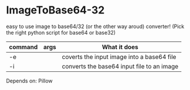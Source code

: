 # ImageToBase64-32
easy to use image to base64/32 (or the other way aroud) converter! (Pick the right python script for base64 or base32)

|command  |args                                |What it does                                |
|---------|------------------------------------|--------------------------------------------|
|-e       |<InputFile> <OptionalOutputFile>    |coverts the input image into a base64 file  |
|-i       |<InputFile> <OutputFile>            |converts the base64 input file to an image  |

Depends on: Pillow
